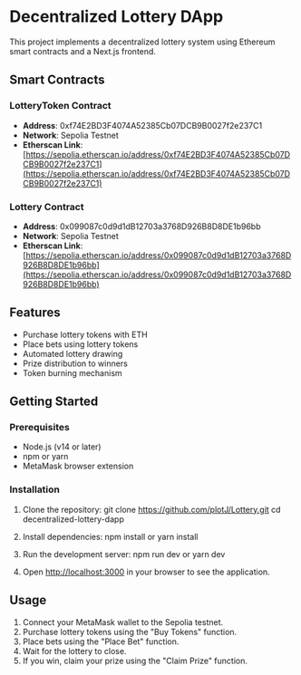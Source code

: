 # Decentralized Lottery DApp

This project implements a decentralized lottery system using Ethereum smart contracts and a Next.js frontend.

## Smart Contracts

### LotteryToken Contract
- **Address**: 0xf74E2BD3F4074A52385Cb07DCB9B0027f2e237C1
- **Network**: Sepolia Testnet
- **Etherscan Link**: [https://sepolia.etherscan.io/address/0xf74E2BD3F4074A52385Cb07DCB9B0027f2e237C1](https://sepolia.etherscan.io/address/0xf74E2BD3F4074A52385Cb07DCB9B0027f2e237C1)

### Lottery Contract
- **Address**: 0x099087c0d9d1dB12703a3768D926B8D8DE1b96bb
- **Network**: Sepolia Testnet
- **Etherscan Link**: [https://sepolia.etherscan.io/address/0x099087c0d9d1dB12703a3768D926B8D8DE1b96bb](https://sepolia.etherscan.io/address/0x099087c0d9d1dB12703a3768D926B8D8DE1b96bb)

## Features

- Purchase lottery tokens with ETH
- Place bets using lottery tokens
- Automated lottery drawing
- Prize distribution to winners
- Token burning mechanism

## Getting Started

### Prerequisites

- Node.js (v14 or later)
- npm or yarn
- MetaMask browser extension

### Installation

1. Clone the repository:
git clone <https://github.com/plotJ/Lottery.git>
cd decentralized-lottery-dapp

2. Install dependencies:
npm install
or
yarn install

3. Run the development server:
npm run dev
or
yarn dev

5. Open [http://localhost:3000](http://localhost:3000) in your browser to see the application.

## Usage

1. Connect your MetaMask wallet to the Sepolia testnet.
2. Purchase lottery tokens using the "Buy Tokens" function.
3. Place bets using the "Place Bet" function.
4. Wait for the lottery to close.
5. If you win, claim your prize using the "Claim Prize" function.
